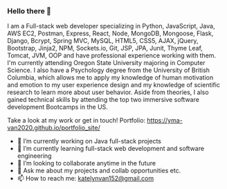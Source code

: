 ### Hello there 🌟

I am a Full-stack web developer specializing in Python, JavaScript, Java, AWS EC2, Postman, Express, React, Node, MongoDB, Mongoose, Flask, Django, Bcrypt, Spring MVC, MySQL, HTML5, CSS5, AJAX, jQuery, Bootstrap, Jinja2, NPM, Sockets.io, Git, JSP, JPA, Junit, Thyme Leaf, Tomcat, JVM, OOP and have professional experience working with them. I'm currently attending Oregon State University majoring in Computer Science. I also have a Psychology degree from the University of British Columbia, which allows me to apply my knowledge of human motivation and emotion to my user experience design and my knowledge of scientific research to learn more about user behavior. Aside from theories, I also gained technical skills by attending the top two immersive software development Bootcamps in the US.

Take a look at my work or get in touch!
Portfolio: https://yma-van2020.github.io/portfolio_site/
- 🔭 I’m currently working on Java full-stack projects
- 🌱 I’m currently learning full-stack web development and software engineering
- 👯 I’m looking to collaborate anytime in the future
- 💬 Ask me about my projects and collab opportunities etc. 
- 📫 How to reach me: katelynvan152@gmail.com

